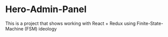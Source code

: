 # Hero-Admin-Panel

This is a project that shows working with React + Redux using Finite-State-Machine (FSM) ideology
